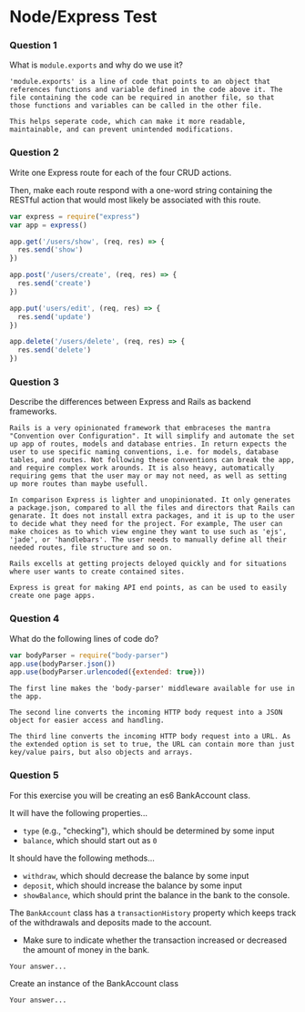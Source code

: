 # Node/Express Test

### Question 1

What is `module.exports` and why do we use it?

```text
'module.exports' is a line of code that points to an object that references functions and variable defined in the code above it. The file containing the code can be required in another file, so that those functions and variables can be called in the other file. 

This helps seperate code, which can make it more readable, maintainable, and can prevent unintended modifications.

```

### Question 2

Write one Express route for each of the four CRUD actions.

Then, make each route respond with a one-word string containing the RESTful action that would most likely be associated with this route.

```js
var express = require("express")
var app = express()

app.get('/users/show', (req, res) => {
  res.send('show')
})

app.post('/users/create', (req, res) => {
  res.send('create')
})

app.put('users/edit', (req, res) => {
  res.send('update')
})

app.delete('/users/delete', (req, res) => {
  res.send('delete')
})

```

### Question 3

Describe the differences between Express and Rails as backend frameworks.

```text
Rails is a very opinionated framework that embraceses the mantra "Convention over Configuration". It will simplify and automate the set up app of routes, models and database entries. In return expects the user to use specific naming conventions, i.e. for models, database tables, and routes. Not following these conventions can break the app, and require complex work arounds. It is also heavy, automatically requiring gems that the user may or may not need, as well as setting up more routes than maybe usefull. 

In comparison Express is lighter and unopinionated. It only generates a package.json, compared to all the files and directors that Rails can genarate. It does not install extra packages, and it is up to the user to decide what they need for the project. For example, The user can make choices as to which view engine they want to use such as 'ejs', 'jade', or 'handlebars'. The user needs to manually define all their needed routes, file structure and so on. 

Rails excells at getting projects deloyed quickly and for situations where user wants to create contained sites.

Express is great for making API end points, as can be used to easily create one page apps.

```

### Question 4

What do the following lines of code do?

```js
var bodyParser = require("body-parser")
app.use(bodyParser.json())
app.use(bodyParser.urlencoded({extended: true}))
```

```text
The first line makes the 'body-parser' middleware available for use in the app.

The second line converts the incoming HTTP body request into a JSON object for easier access and handling.

The third line converts the incoming HTTP body request into a URL. As the extended option is set to true, the URL can contain more than just key/value pairs, but also objects and arrays. 
```

### Question 5

For this exercise you will be creating an es6 BankAccount class.

It will have the following properties...
* `type` (e.g., "checking"), which should be determined by some input
* `balance`, which should start out as `0`

It should have the following methods...
* `withdraw`, which should decrease the balance by some input
* `deposit`, which should increase the balance by some input
* `showBalance`, which should print the balance in the bank to the console.

The `BankAccount` class has a `transactionHistory` property which keeps track of the withdrawals and deposits made to the account.
* Make sure to indicate whether the transaction increased or decreased the amount of money in the bank.

```text
Your answer...
```

Create an instance of the BankAccount class

```text
Your answer...
```
